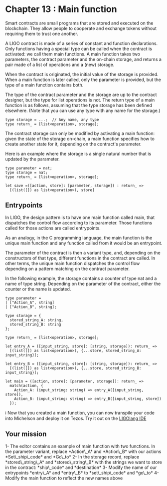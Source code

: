 # Chapter 13 : Main function

<dialog character="admiral">God damn it rookie! What are you still doing at the space port? Take off already and go shoot some alien!!</dialog>

Smart contracts are small programs that are stored and executed on the blockchain. They allow people to cooperate and exchange tokens without requiring them to trust one another.

A LIGO contract is made of a series of constant and function declarations. Only functions having a special type can be called when the contract is activated: we call them main functions. A main function takes two parameters, the contract parameter and the on-chain storage, and returns a pair made of a list of operations and a (new) storage.

When the contract is originated, the initial value of the storage is provided. When a main function is later called, only the parameter is provided, but the type of a main function contains both.

The type of the contract parameter and the storage are up to the contract designer, but the type for list operations is not. The return type of a main function is as follows, assuming that the type storage has been defined elsewhere. (Note that you can use any type with any name for the storage.)

```
type storage = ...;  // Any name, any type
type return_ = [list<operation>, storage];
```

The contract storage can only be modified by activating a main function: given the state of the storage on-chain, a main function specifies how to create another state for it, depending on the contract's parameter.

Here is an example where the storage is a single natural number that is updated by the parameter.

```
type parameter = nat;
type storage = nat;
type return_ = [list<operation>, storage];

let save =([action, store]: [parameter, storage]) : return_ =>
  [(list([]) as list<operation>), store]
```

## Entrypoints

In LIGO, the design pattern is to have one main function called main, that dispatches the control flow according to its parameter. Those functions called for those actions are called entrypoints.

As an analogy, in the C programming language, the main function is the unique main function and any function called from it would be an entrypoint.

The parameter of the contract is then a variant type, and, depending on the constructors of that type, different functions in the contract are called. In other terms, the unique main function dispatches the control flow depending on a pattern matching on the contract parameter.

In the following example, the storage contains a counter of type nat and a name of type string. Depending on the parameter of the contract, either the counter or the name is updated.

```
type parameter =
| ["Action_A", string]
| ["Action_B", string];

type storage = {
  stored_string_A: string,
  stored_string_B: string
};

type return_ = [list<operation>, storage];

let entry_A = ([input_string, store]: [string, storage]): return_ =>
  [(list([]) as list<operation>), {...store, stored_string_A: input_string}];

let entry_B = ([input_string, store]: [string, storage]): return_ =>
  [(list([]) as list<operation>), {...store, stored_string_B: input_string}];

let main = ([action, store]: [parameter, storage]): return_ =>
  match(action, {
    Action_A: (input_string: string) => entry_A([input_string, store]),
    Action_B: (input_string: string) => entry_B([input_string, store])
  });
```

ℹ️ Now that you created a main function, you can now transpile your code into Michelson and deploy it on Tezos. Try it out on the <a href="https://ide.ligolang.org/" target="_blank">LIGOlang IDE</a>

## Your mission

<!-- prettier-ignore -->1- The editor contains an example of main function with two functions. In the parameter variant, replace *Action\_A* and *Action\_B* with our actions *Set\_ship\_code* and *Go\_to*

<!-- prettier-ignore -->2- In the storage record, replace *stored\_string\_A* and *stored\_string\_B* with the strings we want to store in the contract: *ship\_code* and *destination*

<!-- prettier-ignore -->3- Modify the name of our entrypoints *entry\_A* and *entry\_B* to *set\_ship\_code* and *go\_to*

<!-- prettier-ignore -->4- Modify the main function to reflect the new names above
